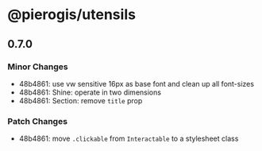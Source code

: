 # @pierogis/utensils

## 0.7.0

### Minor Changes

- 48b4861: use vw sensitive 16px as base font and clean up all font-sizes
- 48b4861: Shine: operate in two dimensions
- 48b4861: Section: remove `title` prop

### Patch Changes

- 48b4861: move `.clickable` from `Interactable` to a stylesheet class

